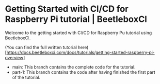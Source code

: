 # Getting Started with CI/CD for Raspberry Pi tutorial | BeetleboxCI
Welcome to the getting started with CI/CD for Raspberry Pu tutorial using BeetleboxCI.

(You can find the full written tutorial here)[https://docs.beetleboxci.com/docs/tutorials/getting-started-raspberry-pi-overview]

* main: This branch contains the complete code for the tutorial.
* part-1: This branch contains the code after having finished the first part of the tutorial.
